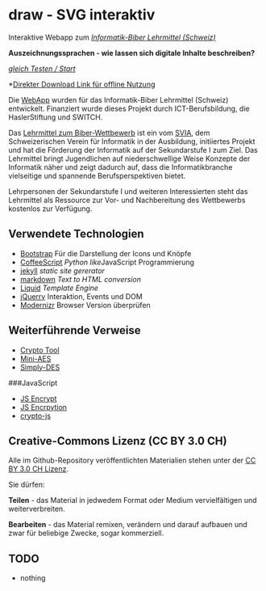 draw - SVG interaktiv
=====================

Interaktive Webapp zum  *[Informatik-Biber Lehrmittel (Schweiz)](http://informatik-biber.ch/lehrmittel/)*

**Auszeichnungssprachen - wie lassen sich digitale Inhalte beschreiben?**

*[gleich Testen / Start](http://mgje.github.io/draw/)*

*[Direkter Download Link für offline Nutzung](https://github.com/mgje/draw/archive/gh-pages.zip)

Die [WebApp](http://mgje.github.io/draw/) wurden für das Informatik-Biber Lehrmittel (Schweiz)
entwickelt. Finanziert wurde dieses Projekt durch ICT-Berufsbildung, die HaslerStiftung und SWITCH.

Das [Lehrmittel zum Biber-Wettbewerb](http://informatik-biber.ch/musik/) ist ein vom [SVIA](http://svia-ssie-ssii.ch/), dem Schweizerischen Verein für Informatik in der Ausbildung, initiiertes Projekt und hat die Förderung der Informatik auf der Sekundarstufe I zum Ziel.
Das Lehrmittel bringt Jugendlichen auf niederschwellige Weise Konzepte der Informatik näher und zeigt dadurch auf, dass die Informatikbranche vielseitige und spannende Berufsperspektiven bietet.

Lehrpersonen der Sekundarstufe I und weiteren Interessierten steht das Lehrmittel als Ressource zur Vor- und Nachbereitung des Wettbewerbs kostenlos zur Verfügung.


## Verwendete Technologien

- [Bootstrap](http://getbootstrap.com/about/) Für die Darstellung der Icons und Knöpfe
- [CoffeeScript](http://coffeescript.org/) *Python like*JavaScript Programmierung
- [jekyll](http://jekyllrb.com/) *static site gererator*
- [markdown](http://daringfireball.net/projects/markdown/) *Text to HTML conversion*
- [Liquid](https://github.com/Shopify/liquid) *Template Engine*
- [jQuerry](http://jquery.com/) Interaktion, Events und DOM
- [Modernizr](http://modernizr.com/) Browser Version überprüfen


## Weiterführende Verweise
- [Crypto Tool](http://www.cryptool-online.org/)
- [Mini-AES](http://www.sagemath.org/doc/reference/sage/crypto/block_cipher/miniaes.html) 
- [Simply-DES](http://www.sagemath.org/doc/reference/cryptography/sage/crypto/block_cipher/sdes.html)

###JavaScript
- [JS Encrypt](http://www-cs-students.stanford.edu/~tjw/jsbn/)
- [JS Encrpytion](https://github.com/mdp/gibberish-aes)
- [crypto-js](https://code.google.com/p/crypto-js/)

## Creative-Commons Lizenz (CC BY 3.0 CH)

Alle im Github-Repository veröffentlichten Materialien stehen unter der [CC BY 3.0 CH Lizenz](http://creativecommons.org/licenses/by/3.0/ch/).

Sie dürfen:

**Teilen** - das Material in jedwedem Format oder Medium vervielfältigen und weiterverbreiten.

**Bearbeiten** - das Material remixen, verändern und darauf aufbauen und zwar für beliebige Zwecke, sogar kommerziell.

## TODO
- nothing
